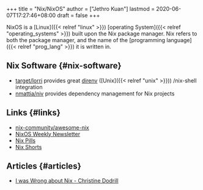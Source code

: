 +++
title = "Nix/NixOS"
author = ["Jethro Kuan"]
lastmod = 2020-06-07T17:27:46+08:00
draft = false
+++

NixOS is a [Linux]({{< relref "linux" >}}) [operating System]({{< relref "operating_systems" >}}) built upon the Nix package manager. Nix
refers to both the package manager, and the name of the [programming
language]({{< relref "prog_lang" >}}) it is written in.

## Nix Software {#nix-software}

- [target/lorri](https://github.com/target/lorri) provides great [direnv](https://direnv.net/) ([Unix]({{< relref "unix" >}})) /nix-shell integration
- [nmattia/niv](https://github.com/nmattia/niv) provides dependency management for Nix projects

## Links {#links}

- [nix-community/awesome-nix](https://github.com/nix-community/awesome-nix)
- [NixOS Weekly Newsletter](https://weekly.nixos.org/)
- [Nix Pills](https://nixos.org/nixos/nix-pills/)
- [Nix Shorts](https://github.com/justinwoo/nix-shorts)

## Articles {#articles}

- [I was Wrong about Nix - Christine Dodrill](https://christine.website/blog/i-was-wrong-about-nix-2020-02-10)
